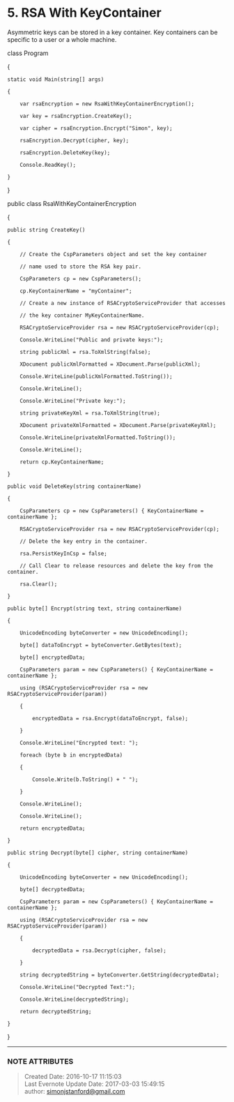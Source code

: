 # 5\. RSA With KeyContainer

Asymmetric keys can be stored in a key container. Key containers can be
specific to a user or a whole machine.

  

  

class Program

{

    static void Main(string[] args)

    {

        var rsaEncryption = new RsaWithKeyContainerEncryption();

        var key = rsaEncryption.CreateKey();

        var cipher = rsaEncryption.Encrypt("Simon", key);

        rsaEncryption.Decrypt(cipher, key);

        rsaEncryption.DeleteKey(key);

        Console.ReadKey();

    }

}

public class RsaWithKeyContainerEncryption

{

    public string CreateKey()

    {

        // Create the CspParameters object and set the key container

        // name used to store the RSA key pair.

        CspParameters cp = new CspParameters();

        cp.KeyContainerName = "myContainer";

        // Create a new instance of RSACryptoServiceProvider that accesses

        // the key container MyKeyContainerName.

        RSACryptoServiceProvider rsa = new RSACryptoServiceProvider(cp);

        Console.WriteLine("Public and private keys:");

        string publicXml = rsa.ToXmlString(false);

        XDocument publicXmlFormatted = XDocument.Parse(publicXml);

        Console.WriteLine(publicXmlFormatted.ToString());

        Console.WriteLine();

        Console.WriteLine("Private key:");

        string privateKeyXml = rsa.ToXmlString(true);

        XDocument privateXmlFormatted = XDocument.Parse(privateKeyXml);

        Console.WriteLine(privateXmlFormatted.ToString());

        Console.WriteLine();

        return cp.KeyContainerName;

    }

    public void DeleteKey(string containerName)

    {

        CspParameters cp = new CspParameters() { KeyContainerName = containerName };

        RSACryptoServiceProvider rsa = new RSACryptoServiceProvider(cp);

        // Delete the key entry in the container.

        rsa.PersistKeyInCsp = false;

        // Call Clear to release resources and delete the key from the container.

        rsa.Clear();

    }

    public byte[] Encrypt(string text, string containerName)

    {

        UnicodeEncoding byteConverter = new UnicodeEncoding();

        byte[] dataToEncrypt = byteConverter.GetBytes(text);

        byte[] encryptedData;

        CspParameters param = new CspParameters() { KeyContainerName = containerName };

        using (RSACryptoServiceProvider rsa = new RSACryptoServiceProvider(param))

        {

            encryptedData = rsa.Encrypt(dataToEncrypt, false);

        }

        Console.WriteLine("Encrypted text: ");

        foreach (byte b in encryptedData)

        {

            Console.Write(b.ToString() + " ");

        }

        Console.WriteLine();

        Console.WriteLine();

        return encryptedData;

    }

    public string Decrypt(byte[] cipher, string containerName)

    {

        UnicodeEncoding byteConverter = new UnicodeEncoding();

        byte[] decryptedData;

        CspParameters param = new CspParameters() { KeyContainerName = containerName };

        using (RSACryptoServiceProvider rsa = new RSACryptoServiceProvider(param))

        {

            decryptedData = rsa.Decrypt(cipher, false);

        }

        string decryptedString = byteConverter.GetString(decryptedData);

        Console.WriteLine("Decrypted Text:");

        Console.WriteLine(decryptedString);

        return decryptedString;

    }

}

  


---
### NOTE ATTRIBUTES
>Created Date: 2016-10-17 11:15:03  
>Last Evernote Update Date: 2017-03-03 15:49:15  
>author: simonjstanford@gmail.com  